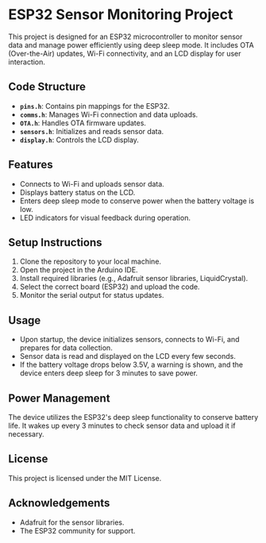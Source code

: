 # ESP32 Sensor Monitoring Project

This project is designed for an ESP32 microcontroller to monitor sensor data and manage power efficiently using deep sleep mode. It includes OTA (Over-the-Air) updates, Wi-Fi connectivity, and an LCD display for user interaction.

## Code Structure

- **`pins.h`**: Contains pin mappings for the ESP32.
- **`comms.h`**: Manages Wi-Fi connection and data uploads.
- **`OTA.h`**: Handles OTA firmware updates.
- **`sensors.h`**: Initializes and reads sensor data.
- **`display.h`**: Controls the LCD display.

## Features

- Connects to Wi-Fi and uploads sensor data.
- Displays battery status on the LCD.
- Enters deep sleep mode to conserve power when the battery voltage is low.
- LED indicators for visual feedback during operation.

## Setup Instructions

1. Clone the repository to your local machine.
2. Open the project in the Arduino IDE.
3. Install required libraries (e.g., Adafruit sensor libraries, LiquidCrystal).
4. Select the correct board (ESP32) and upload the code.
5. Monitor the serial output for status updates.

## Usage

- Upon startup, the device initializes sensors, connects to Wi-Fi, and prepares for data collection.
- Sensor data is read and displayed on the LCD every few seconds.
- If the battery voltage drops below 3.5V, a warning is shown, and the device enters deep sleep for 3 minutes to save power.

## Power Management

The device utilizes the ESP32's deep sleep functionality to conserve battery life. It wakes up every 3 minutes to check sensor data and upload it if necessary.

## License

This project is licensed under the MIT License.

## Acknowledgements

- Adafruit for the sensor libraries.
- The ESP32 community for support.

